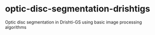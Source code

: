 # optic-disc-segmentation-drishtigs
Optic disc segmentation in Drishti-GS using basic image processing algorithms
